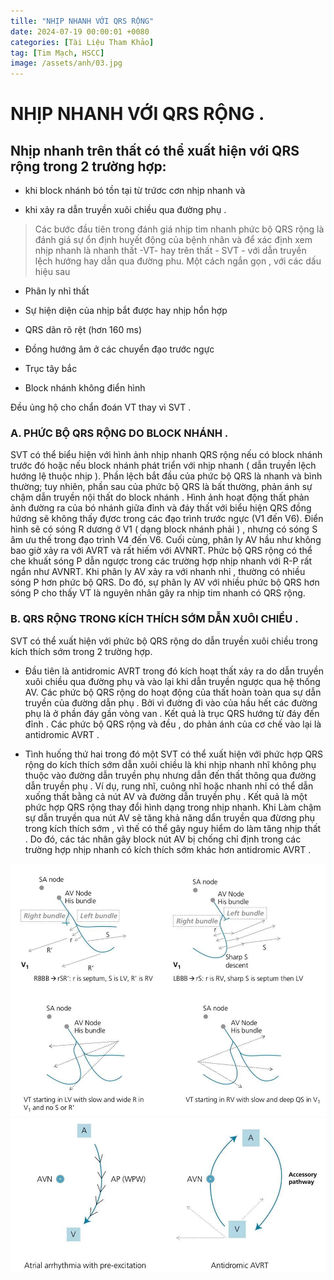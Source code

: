 ```yaml
---
tille: "NHỊP NHANH VỚI QRS RỘNG"
date: 2024-07-19 00:00:01 +0080
categories: [Tài Liệu Tham Khảo]
tag: [Tim Mạch, HSCC]
image: /assets/anh/03.jpg
---
```

# NHỊP NHANH VỚI QRS RỘNG .

## Nhịp nhanh trên thất có thể xuất hiện với QRS rộng trong 2 trường hợp:

 -  khi block nhánh bó tồn tại từ trứơc cơn nhịp nhanh và
   
   -  khi xảy ra dẫn truyền xuôi chiều qua đường phụ .

> Các bước đầu tiên trong đánh giá nhịp tim nhanh phức bộ QRS rộng là
> đánh giá sự ổn định huyết động của bệnh nhân và để xác định xem nhịp
> nhanh là nhanh thất -VT- hay trên thất - SVT - với dẫn truyền lệch
> hướng hay dẫn qua đường phu. Một cách ngắn gọn , với các dấu hiệu sau

- Phân ly nhỉ thất
   
- Sự hiện diện của nhịp bắt được hay nhịp hổn hợp
   
- QRS dãn rõ rệt (hơn 160 ms)
   
- Đồng hướng âm ở các chuyển đạo trước ngực
   
- Trục tây bắc
   
- Block nhánh không điển hình

Đều ủng hộ cho chẩn đoán VT thay vì SVT .

### A. PHỨC BỘ QRS RỘNG DO BLOCK NHÁNH .

SVT có thể biểu hiện với hình ảnh nhịp nhanh QRS rộng nếu có block nhánh trước đó hoặc nếu block nhánh phát triển với nhịp nhanh ( dẫn truyền lệch hướng lệ thuộc nhịp ). 
Phần lệch bắt đầu của phức bộ QRS là nhanh và bình thường; tuy nhiên, phần sau của phức bộ QRS là bất thường, phản ánh sự chậm dẫn truyền nội thất do block nhánh . Hình ảnh hoạt động thất phản ảnh đường ra của bó nhánh giữa đỉnh và đáy thất với biểu hiện QRS đồng hứơng sẽ không thấy đựơc trong các đạo trình trước ngực (V1 đến V6). 
Điển hình sẽ có sóng R dương ở V1 ( dạng block nhánh phải ) , nhưng có sóng S âm ưu thế trong đạo trình V4 đến V6. Cuối cùng, phân ly AV hầu như không bao giờ xảy ra với AVRT và rất hiếm với AVNRT. Phức bộ QRS rộng có thể che khuất sóng P dẫn ngược trong các trường hợp nhịp nhanh với R-P rất ngắn như AVNRT. 
Khi phân ly AV xảy ra với nhanh nhỉ , thường có nhiều sóng P hơn phức bộ QRS. Do đó, sự phân ly AV với nhiều phức bộ QRS hơn sóng P cho thấy VT là nguyên nhân gây ra nhịp tim nhanh có QRS rộng.

### B. QRS RỘNG TRONG KÍCH THÍCH SỚM DẪN XUÔI CHIỀU .

SVT có thể xuất hiện với phức bộ QRS rộng do dẫn truyền xuôi chiều trong kích thích sớm trong 2 trường hợp.

- Đầu tiên là antidromic AVRT trong đó kích hoạt thất xảy ra do dẫn truyền xuôi chiều qua đường phụ và vào lại khi dẫn truyền ngược qua hệ thống AV. Các phức bộ QRS rộng do hoạt động của thất hoàn toàn qua sự dẫn truyền của đường dẫn phụ . Bởi vì đường đi vào của hầu hết các đường phụ là ở phần đáy gần vòng van . Kết quả là trục QRS hướng từ đáy đến đỉnh . Các phức bộ QRS rộng và đều , do phản ánh của cơ chế vào lại là antidromic AVRT .

- Tình huống thứ hai trong đó một SVT có thể xuất hiện với phức hợp QRS rộng do kích thích sớm dẫn xuôi chiều là khi nhịp nhanh nhĩ không phụ thuộc vào đường dẫn truyền phụ nhưng dẫn đến thất thông qua đường dẫn truyền phụ . Ví dụ, rung nhĩ, cuông nhĩ hoặc nhanh nhỉ có thể dẫn xuống thất bằng cả nút AV và đường dẫn truyền phụ . Kết quả là một phức hợp QRS rộng thay đổi hình dạng trong nhịp nhanh. Khi Làm chậm sự dẫn truyền qua nút AV sẽ tăng khả năng dẩn truyền qua đừơng phụ trong kích thích sớm , vì thế có thể gây nguy hiểm do làm tăng nhịp thất . Do đó, các tác nhân gây block nút AV bị chống chỉ định trong các trường hợp nhịp nhanh có kích thích sớm khác hơn antidromic AVRT .

![img-description](/assets/anh/03.jpg)
![img-description](/assets/anh/04.jpg)
